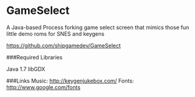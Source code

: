 GameSelect
==========

A Java-based Process forking game select screen that mimics those fun little demo roms for SNES and keygens

https://github.com/shipgamedev/GameSelect

###Required Libraries

Java 1.7
libGDX

###Links
Music: http://keygenjukebox.com/
Fonts: http://www.google.com/fonts